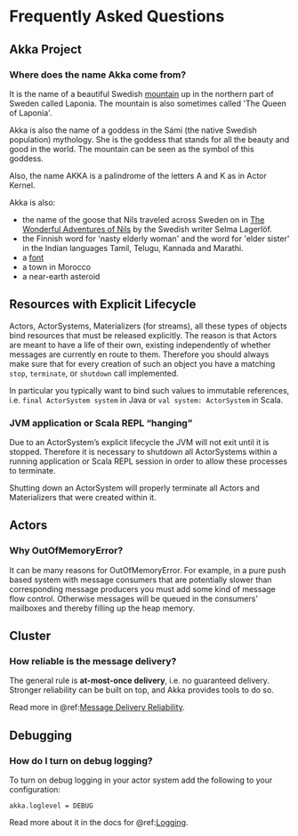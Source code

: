 # Frequently Asked Questions

## Akka Project

### Where does the name Akka come from?

It is the name of a beautiful Swedish [mountain](https://lh4.googleusercontent.com/-z28mTALX90E/UCOsd249TdI/AAAAAAAAAB0/zGyNNZla-zY/w442-h331/akka-beautiful-panorama.jpg)
up in the northern part of Sweden called Laponia. The mountain is also sometimes
called 'The Queen of Laponia'.

Akka is also the name of a goddess in the Sámi (the native Swedish population)
mythology. She is the goddess that stands for all the beauty and good in the
world. The mountain can be seen as the symbol of this goddess.

Also, the name AKKA is a palindrome of the letters A and K as in Actor Kernel.

Akka is also:

 * the name of the goose that Nils traveled across Sweden on in [The Wonderful Adventures of Nils](http://en.wikipedia.org/wiki/The_Wonderful_Adventures_of_Nils) by the Swedish writer Selma Lagerlöf.
 * the Finnish word for 'nasty elderly woman' and the word for 'elder sister' in the Indian languages Tamil, Telugu, Kannada and Marathi.
 * a [font](http://www.dafont.com/akka.font)
 * a town in Morocco
 * a near-earth asteroid

## Resources with Explicit Lifecycle

Actors, ActorSystems, Materializers (for streams), all these types of objects bind
resources that must be released explicitly. The reason is that Actors are meant to have
a life of their own, existing independently of whether messages are currently en route
to them. Therefore you should always make sure that for every creation of such an object
you have a matching `stop`, `terminate`, or `shutdown` call implemented.

In particular you typically want to bind such values to immutable references, i.e.
`final ActorSystem system` in Java or `val system: ActorSystem` in Scala.

### JVM application or Scala REPL “hanging”

Due to an ActorSystem’s explicit lifecycle the JVM will not exit until it is stopped.
Therefore it is necessary to shutdown all ActorSystems within a running application or
Scala REPL session in order to allow these processes to terminate.

Shutting down an ActorSystem will properly terminate all Actors and Materializers
that were created within it.

## Actors

### Why OutOfMemoryError?

It can be many reasons for OutOfMemoryError. For example, in a pure push based system with
message consumers that are potentially slower than corresponding message producers you must
add some kind of message flow control. Otherwise messages will be queued in the consumers'
mailboxes and thereby filling up the heap memory.

## Cluster

### How reliable is the message delivery?

The general rule is **at-most-once delivery**, i.e. no guaranteed delivery.
Stronger reliability can be built on top, and Akka provides tools to do so.

Read more in @ref:[Message Delivery Reliability](../general/message-delivery-reliability.md).

## Debugging

### How do I turn on debug logging?

To turn on debug logging in your actor system add the following to your configuration:

```
akka.loglevel = DEBUG
```

Read more about it in the docs for @ref:[Logging](../typed/logging.md).
